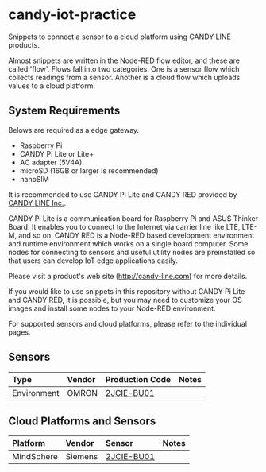 # candy-iot-practice

Snippets to connect a sensor to a cloud platform using CANDY LINE products.

Almost snippets are written in the Node-RED flow editor, and these are called 'flow'. Flows fall into two categories. One is a sensor flow which collects readings from a sensor. Another is a cloud flow which uploads values to a cloud platform.

## System Requirements

Belows are required as a edge gateway.

* Raspberry Pi
* CANDY Pi Lite or Lite+
* AC adapter (5V4A)
* microSD (16GB or larger is recommended)
* nanoSIM

It is recommended to use CANDY Pi Lite and CANDY RED provided by [CANDY LINE Inc.](https://www.candy-line.io/).

CANDY Pi Lite is a communication board for Raspberry Pi and ASUS Thinker Board. It enables you to connect to the Internet via carrier line like LTE, LTE-M, and so on. CANDY RED is a Node-RED based development environment and runtime environment which works on a single board computer. Some nodes for connecting to sensors and useful utility nodes are preinstalled so that users can develop IoT edge applications easily.

Please visit a product's web site (http://candy-line.com) for more details.

If you would like to use snippets in this repository without CANDY Pi Lite and CANDY RED, it is possible, but you may need to customize your OS images and install some nodes to your Node-RED environment.

For supported sensors and cloud platforms, please refer to the individual pages.

## Sensors

| Type | Vendor | Production Code | Notes |
| :--- | :----- | :--- | :-- |
| Environment | OMRON | [2JCIE-BU01](./src/sensor/2jcie-bu01) | |

## Cloud Platforms and Sensors

| Platform | Vendor | Sensor | Notes |
| :--- | :----- | :--- | :-- |
| MindSphere | Siemens | [2JCIE-BU01](./src/cloud/mindsphere/2jcie-bu01) | |
